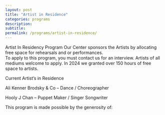 ```yaml
---
layout: post
title: "Artist in Residence"
categories: programs
description:
subtitle:
permalink: /programs/artist-in-residence/
---
```



Artist In Residency Program
Our Center sponsors the Artists by allocating free space for rehearsals and or performances.  
To apply to this program, you must contact us for an interview.
Artists of all mediums welcome to apply. 
In 2024 we granted over 150 hours of free space to artists. 


Current Artist’s in Residence

Ali Kenner Brodsky & Co – Dance / Choreographer

Hooly J Chan – Puppet Maker / Singer Songwriter

 
This program is made possible
by the generosity of:
